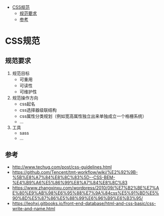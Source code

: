 <!-- TOC -->

- [CSS规范](#css规范)
    - [规范要求](#规范要求)
    - [参考](#参考)

<!-- /TOC -->

# CSS规范

## 规范要求

1. 规范目标
    - 可重用
    - 可读性
    - 可维护性
2. 规范操作方向
    - css起名
    - css选择器级联结构
    - css属性分类规划（例如宽高属性独立出来单独成立一个格栅系统）
    - ...
3. 工具
    - sass
    - ...

## 参考

- http://www.techug.com/post/css-guidelines.html
- https://github.com/Tencent/tmt-workflow/wiki/%E2%92%9B-%5B%E8%A7%84%E8%8C%83%5D--CSS-BEM-%E4%B9%A6%E5%86%99%E8%A7%84%E8%8C%83
- https://www.zhangxinxu.com/wordpress/2010/09/%E7%B2%BE%E7%AE%80%E9%AB%98%E6%95%88%E7%9A%84css%E5%91%BD%E5%90%8D%E5%87%86%E5%88%99%E6%96%B9%E6%B3%95/
- https://leohxj.gitbooks.io/front-end-database/html-and-css-basic/css-write-and-name.html

